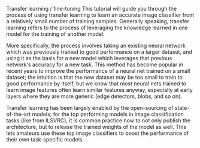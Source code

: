 Transfer learning / fine-tuning
This tutorial will guide you through the process of using transfer learning to learn an accurate image classifier from a relatively small number of training samples. Generally speaking, transfer learning refers to the process of leveraging the knowledge learned in one model for the training of another model.

More specifically, the process involves taking an existing neural network which was previously trained to good performance on a larger dataset, and using it as the basis for a new model which leverages that previous network's accuracy for a new task. This method has become popular in recent years to improve the performance of a neural net trained on a small dataset; the intuition is that the new dataset may be too small to train to good performance by itself, but we know that most neural nets trained to learn image features often learn similar features anyway, especially at early layers where they are more generic (edge detectors, blobs, and so on).

Transfer learning has been largely enabled by the open-sourcing of state-of-the-art models; for the top performing models in image classification tasks (like from ILSVRC), it is common practice now to not only publish the architecture, but to release the trained weights of the model as well. This lets amateurs use these top image classifiers to boost the performance of their own task-specific models.